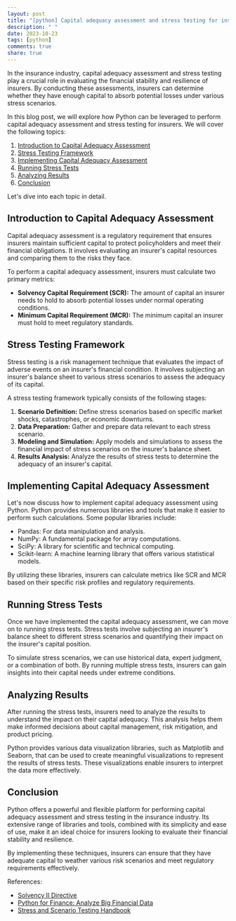 ```yaml
---
layout: post
title: "[python] Capital adequacy assessment and stress testing for insurers using Python"
description: " "
date: 2023-10-23
tags: [python]
comments: true
share: true
---
```


In the insurance industry, capital adequacy assessment and stress testing play a crucial role in evaluating the financial stability and resilience of insurers. By conducting these assessments, insurers can determine whether they have enough capital to absorb potential losses under various stress scenarios.

In this blog post, we will explore how Python can be leveraged to perform capital adequacy assessment and stress testing for insurers. We will cover the following topics:

1. [Introduction to Capital Adequacy Assessment](#introduction-to-capital-adequacy-assessment)
2. [Stress Testing Framework](#stress-testing-framework)
3. [Implementing Capital Adequacy Assessment](#implementing-capital-adequacy-assessment)
4. [Running Stress Tests](#running-stress-tests)
5. [Analyzing Results](#analyzing-results)
6. [Conclusion](#conclusion)

Let's dive into each topic in detail.

## Introduction to Capital Adequacy Assessment

Capital adequacy assessment is a regulatory requirement that ensures insurers maintain sufficient capital to protect policyholders and meet their financial obligations. It involves evaluating an insurer's capital resources and comparing them to the risks they face.

To perform a capital adequacy assessment, insurers must calculate two primary metrics:

- **Solvency Capital Requirement (SCR):** The amount of capital an insurer needs to hold to absorb potential losses under normal operating conditions.
- **Minimum Capital Requirement (MCR):** The minimum capital an insurer must hold to meet regulatory standards.

## Stress Testing Framework

Stress testing is a risk management technique that evaluates the impact of adverse events on an insurer's financial condition. It involves subjecting an insurer's balance sheet to various stress scenarios to assess the adequacy of its capital.

A stress testing framework typically consists of the following stages:

1. **Scenario Definition:** Define stress scenarios based on specific market shocks, catastrophes, or economic downturns.
2. **Data Preparation:** Gather and prepare data relevant to each stress scenario.
3. **Modeling and Simulation:** Apply models and simulations to assess the financial impact of stress scenarios on the insurer's balance sheet.
4. **Results Analysis:** Analyze the results of stress tests to determine the adequacy of an insurer's capital.

## Implementing Capital Adequacy Assessment

Let's now discuss how to implement capital adequacy assessment using Python. Python provides numerous libraries and tools that make it easier to perform such calculations. Some popular libraries include:

- Pandas: For data manipulation and analysis.
- NumPy: A fundamental package for array computations.
- SciPy: A library for scientific and technical computing.
- Scikit-learn: A machine learning library that offers various statistical models.

By utilizing these libraries, insurers can calculate metrics like SCR and MCR based on their specific risk profiles and regulatory requirements.

## Running Stress Tests

Once we have implemented the capital adequacy assessment, we can move on to running stress tests. Stress tests involve subjecting an insurer's balance sheet to different stress scenarios and quantifying their impact on the insurer's capital position.

To simulate stress scenarios, we can use historical data, expert judgment, or a combination of both. By running multiple stress tests, insurers can gain insights into their capital needs under extreme conditions.

## Analyzing Results

After running the stress tests, insurers need to analyze the results to understand the impact on their capital adequacy. This analysis helps them make informed decisions about capital management, risk mitigation, and product pricing.

Python provides various data visualization libraries, such as Matplotlib and Seaborn, that can be used to create meaningful visualizations to represent the results of stress tests. These visualizations enable insurers to interpret the data more effectively.

## Conclusion

Python offers a powerful and flexible platform for performing capital adequacy assessment and stress testing in the insurance industry. Its extensive range of libraries and tools, combined with its simplicity and ease of use, make it an ideal choice for insurers looking to evaluate their financial stability and resilience.

By implementing these techniques, insurers can ensure that they have adequate capital to weather various risk scenarios and meet regulatory requirements effectively.

References:
- [Solvency II Directive](https://www.eiopa.europa.eu/sites/default/files/2021-01/provisions_of_solvency_ii_directive.pdf)
- [Python for Finance: Analyze Big Financial Data](https://www.oreilly.com/library/view/python-for-finance/9781491945360/)
- [Stress and Scenario Testing Handbook](https://www.bis.org/bcbs/publ/d367.html)